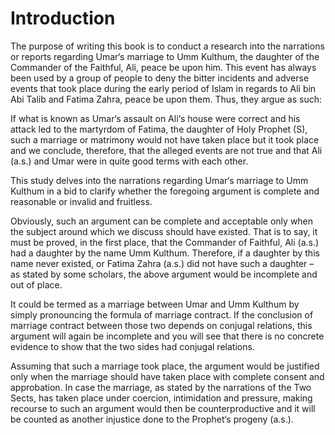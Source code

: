 Introduction
============

The purpose of writing this book is to conduct a research into the
narrations or reports regarding Umar‘s marriage to Umm Kulthum, the
daughter of the Commander of the Faithful, Ali, peace be upon him. This
event has always been used by a group of people to deny the bitter
incidents and adverse events that took place during the early period of
Islam in regards to Ali bin Abi Talib and Fatima Zahra, peace be upon
them. Thus, they argue as such:

If what is known as Umar‘s assault on Ali‘s house were correct and his
attack led to the martyrdom of Fatima, the daughter of Holy Prophet (S),
such a marriage or matrimony would not have taken place but it took
place and we conclude, therefore, that the alleged events are not true
and that Ali (a.s.) and Umar were in quite good terms with each other.

This study delves into the narrations regarding Umar‘s marriage to Umm
Kulthum in a bid to clarify whether the foregoing argument is complete
and reasonable or invalid and fruitless.

Obviously, such an argument can be complete and acceptable only when the
subject around which we discuss should have existed. That is to say, it
must be proved, in the first place, that the Commander of Faithful, Ali
(a.s.) had a daughter by the name Umm Kulthum. Therefore, if a daughter
by this name never existed, or Fatima Zahra (a.s.) did not have such a
daughter – as stated by some scholars, the above argument would be
incomplete and out of place.

It could be termed as a marriage between Umar and Umm Kulthum by simply
pronouncing the formula of marriage contract. If the conclusion of
marriage contract between those two depends on conjugal relations, this
argument will again be incomplete and you will see that there is no
concrete evidence to show that the two sides had conjugal relations.

Assuming that such a marriage took place, the argument would be
justified only when the marriage should have taken place with complete
consent and approbation. In case the marriage, as stated by the
narrations of the Two Sects, has taken place under coercion,
intimidation and pressure, making recourse to such an argument would
then be counterproductive and it will be counted as another injustice
done to the Prophet‘s progeny (a.s.).


